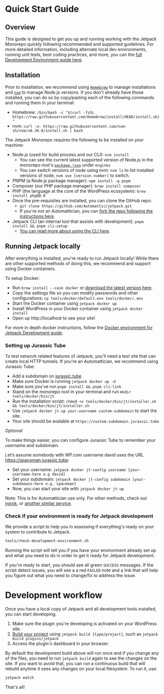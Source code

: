 # Quick Start Guide

## Overview

This guide is designed to get you up and running working with the Jetpack Monorepo quickly following recommended and supported guidelines. For more detailed information, including alternate local dev environments, running unit tests, best coding practices, and more, you can the [full Development Environment guide here](https://github.com/Automattic/jetpack/blob/master/docs/development-environment.md#clone-the-repository). 

## Installation

Prior to installation, we recommend using [`Homebrew`](https://brew.sh/) to manage installations and [`nvm`](https://github.com/nvm-sh/nvm/) to manage Node.js versions. If you don't already have those installed, you can do so by copy/pasting each of the following commands and running them in your terminal:

- Homebrew: `/bin/bash -c "$(curl -fsSL https://raw.githubusercontent.com/Homebrew/install/HEAD/install.sh)"`
- nvm: `curl -o- https://raw.githubusercontent.com/nvm-sh/nvm/v0.39.0/install.sh | bash`

The Jetpack Monorepo requires the following to be installed on your machine:

- Node.js (used for build process and our CLI): `nvm install`
	- You can see the current latest supported version of Node.js in the monorepo root's [`package.json`](https://github.com/Automattic/jetpack/blob/master/package.json) under `engines`
	- You can switch versions of node using nvm: `nvm ls` to list installed versions of node, `nvm use [version number]` to switch.
- PNPM (a Node.js package manager): `npm install -g pnpm`
- Composer (our PHP package manager): `brew install composer`
- PHP (the language at the core of the WordPress ecosystem): `brew install php@8.0`
- Once the pre-requisites are installed, you can clone the GitHub repo:
	- `git clone https://github.com/Automattic/jetpack.git`
	- If you're not an Automattician, you can [fork the repo following the instructions here](https://docs.github.com/en/get-started/quickstart/contributing-to-projects).
- Jetpack CLI (an internal tool that assists with development): `pnpm install && pnpm cli-setup`
	- [You can read more about using the CLI here](https://github.com/Automattic/jetpack/blob/master/tools/cli/README.md).

## Running Jetpack locally

After everything is installed, you're ready to run Jetpack locally! While there are other supported methods of doing this, we recommend and support using Docker containers. 

To setup Docker:
- Run `brew install --cask docker` or [download the latest version here](https://www.docker.com/products/docker-desktop). 
- Copy the settings file so you can modify passwords and other configurations: `cp tools/docker/default.env tools/docker/.env`
- Start the Docker container using `jetpack docker up`
- Install WordPress in your Docker container using `jetpack docker install` 
- Open up http://localhost to see your site!

For more in depth docker instructions, follow the [Docker environment for Jetpack Development guide](../tools/docker/README.md).

### Setting up Jurassic Tube

To test network related features of Jetpack, you'll need a test site that can create local HTTP tunnels. If you're an Automattician, we recommend using Jurassic Tube:

- Add a subdomain on [jurassic.tube](https://jurassic.tube/)
- Make sure Docker is running `jetpack docker up -d`
- Make sure you've run `pnpm install && pnpm cli-link`
- Stand on the monorepo root in your terminal and run `mkdir tools/docker/bin/jt`
- Run the installation script: `chmod +x tools/docker/bin/jt/installer.sh && tools/docker/bin/jt/installer.sh`
- Use `jetpack docker jt-up your-username custom-subdomain` to start the site.
- Your site should be avalable at `https://custom-subdomain.jurassic.tube`

*Optional*

To make things easier, you can configure Jurassic Tube to remember your username and subdomain.

Let’s assume somebody with WP.com username david uses the URL https://spaceman.jurassic.tube:

- Set your username: `jetpack docker jt-config username [your-username-here e.g david]`
- Set your subdomain: `jetpack docker jt-config subdomain [your-subdomain-here e.g. spaceman]` 
- Now, you can start your site with `jetpack docker jt-up`

Note: This is for Automattician use only. For other methods, check out [ngrok](https://github.com/Automattic/jetpack/blob/master/tools/docker/README.md#using-ngrok-with-jetpack), or [another similar service](https://alternativeto.net/software/ngrok/).

### Check if your environment is ready for Jetpack development

We provide a script to help you in assessing if everything's ready on your system to contribute to Jetpack.

```sh
tools/check-development-environment.sh
```

Running the script will tell you if you have your environment already set up and what you need to do in order to get it ready for Jetpack development.

If you're ready to start, you should see all green `SUCCESS` messages. If the script detect issues, you will see a a red `FAILED` note and a link that will help you figure out what you need to change/fix to address the issue.

# Development workflow

Once you have a local copy of Jetpack and all development tools installed, you can start developing.

1. Make sure the plugin you're developing is activated on your WordPress site.
2. [Build your project](#building-your-project) using `jetpack build [type/project]`, such as `jetpack build plugins/jetpack`
3. Access the plugin's dashboard in your browser.

By default the development build above will run once and if you change any of the files, you need to run `jetpack build` again to see the changes on the site. If you want to avoid that, you can run a continuous build that will rebuild anytime it sees any changes on your local filesystem. To run it, use:

```sh
jetpack watch
```

That's all! 


